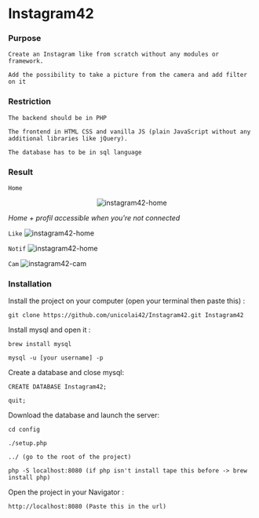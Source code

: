 # Instagram42

### Purpose
```
Create an Instagram like from scratch without any modules or framework.

Add the possibility to take a picture from the camera and add filter on it
```

### Restriction
```
The backend should be in PHP

The frontend in HTML CSS and vanilla JS (plain JavaScript without any additional libraries like jQuery).

The database has to be in sql language
```

### Result

```Home```
<p align='center'><img src="https://media.giphy.com/media/25R4xK8Z8m3SzWOvo8/giphy.gif" alt='instagram42-home'/></p>
<i align='center' font-size='12px'>Home + profil accessible when you're not connected</i>

```Like```
![instagram42-home](https://media.giphy.com/media/1AjVkD6Akvqa44GQqY/giphy.gif)

```Notif```
![instagram42-home](https://media.giphy.com/media/WvuqZ64IcDw4Wed5oQ/giphy.gif)

```Cam```
![instagram42-cam](https://media.giphy.com/media/3fdDSYp26ucsyD4d8U/giphy.gif)



### Installation

Install the project on your computer (open your terminal then paste this) :
```
git clone https://github.com/unicolai42/Instagram42.git Instagram42
```

Install mysql and open it :
```
brew install mysql

mysql -u [your username] -p
```

Create a database and close mysql:
```
CREATE DATABASE Instagram42;

quit;
```

Download the database and launch the server:
```
cd config

./setup.php

../ (go to the root of the project)

php -S localhost:8080 (if php isn't install tape this before -> brew install php)
```

Open the project in your Navigator :
```
http://localhost:8080 (Paste this in the url)
```
